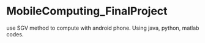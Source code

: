 # MobileComputing_FinalProject
use SGV method to compute with android phone.
Using java, python, matlab codes.
